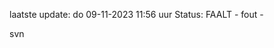 laatste update: 
do 09-11-2023 11:56   uur 
Status: FAALT - fout - 
<div class="service R">svn</div>